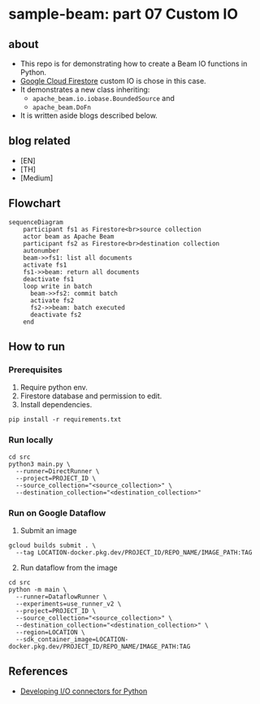 # sample-beam: part 07 Custom IO

## about

- This repo is for demonstrating how to create a Beam IO functions in Python.
- [Google Cloud Firestore](https://firebase.google.com/docs/firestore) custom IO is chose in this case.
- It demonstrates a new class inheriting:
  - `apache_beam.io.iobase.BoundedSource` and
  - `apache_beam.DoFn`
- It is written aside blogs described below.

## blog related

- [EN] []()
- [TH] []()
- [Medium] []()

## Flowchart

```mermaid
sequenceDiagram
    participant fs1 as Firestore<br>source collection
    actor beam as Apache Beam
    participant fs2 as Firestore<br>destination collection
    autonumber
    beam->>fs1: list all documents
    activate fs1
    fs1->>beam: return all documents
    deactivate fs1
    loop write in batch
      beam->>fs2: commit batch
      activate fs2
      fs2->>beam: batch executed
      deactivate fs2
    end
```

## How to run

### Prerequisites

1. Require python env.
2. Firestore database and permission to edit.
3. Install dependencies.

```shell
pip install -r requirements.txt
```

### Run locally

```shell
cd src
python3 main.py \
  --runner=DirectRunner \
  --project=PROJECT_ID \
  --source_collection="<source_collection>" \
  --destination_collection="<destination_collection>"
```

### Run on Google Dataflow

1. Submit an image

```shell
gcloud builds submit . \
  --tag LOCATION-docker.pkg.dev/PROJECT_ID/REPO_NAME/IMAGE_PATH:TAG
```

2. Run dataflow from the image

```shell
cd src
python -m main \
  --runner=DataflowRunner \
  --experiments=use_runner_v2 \
  --project=PROJECT_ID \
  --source_collection="<source_collection>" \
  --destination_collection="<destination_collection>" \
  --region=LOCATION \
  --sdk_container_image=LOCATION-docker.pkg.dev/PROJECT_ID/REPO_NAME/IMAGE_PATH:TAG
```

## References

- [Developing I/O connectors for Python](https://beam.apache.org/documentation/io/developing-io-python/#implementing-the-boundedsource-subclass)
